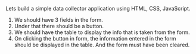 Lets build a simple data collector application using HTML, CSS, JavaScript.

1. We should have 3 fields in the form.
2. Under that there should be a button.
3. We should have the table to display the info that is taken from the form.
4. On clicking the button in form, the information entered in the form should be displayed in the table.
   And the form must have been cleared.
